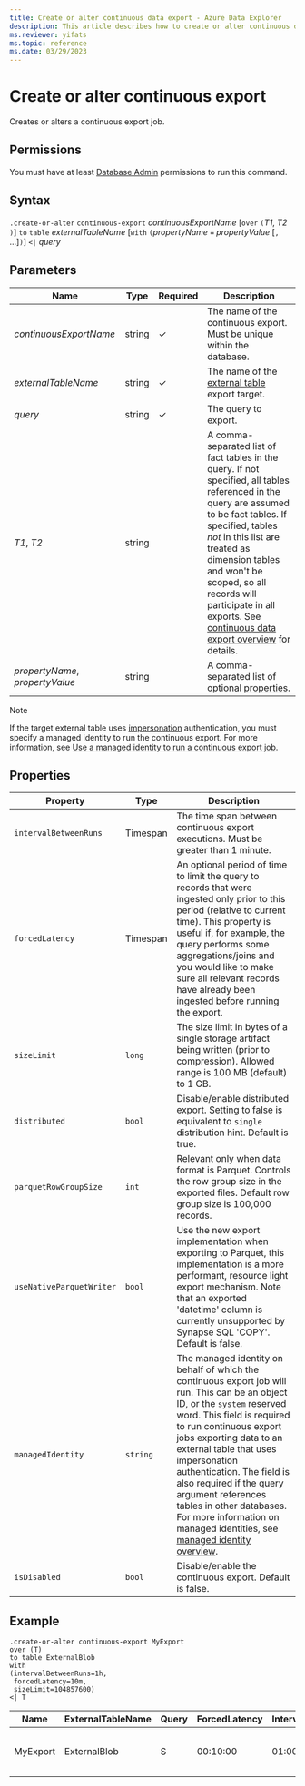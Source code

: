 ```yaml
---
title: Create or alter continuous data export - Azure Data Explorer
description: This article describes how to create or alter continuous data export in Azure Data Explorer.
ms.reviewer: yifats
ms.topic: reference
ms.date: 03/29/2023
---
```

# Create or alter continuous export

Creates or alters a continuous export job.

## Permissions

You must have at least [Database Admin](../access-control/role-based-access-control.md) permissions to run this command.

## Syntax

`.create-or-alter` `continuous-export` *continuousExportName* [`over` `(`*T1*, *T2* `)`] `to` `table` *externalTableName* [`with` `(`*propertyName* `=` *propertyValue* [`,` ...]`)`] `<|` *query*

## Parameters

| Name | Type | Required | Description |
|--|--|--|--|
| *continuousExportName* | string | &check; | The name of the continuous export. Must be unique within the database. |
| *externalTableName* | string | &check; | The name of the [external table](../../query/schema-entities/externaltables.md) export target. |
| *query* | string | &check; | The query to export. |
| *T1*, *T2* | string | | A comma-separated list of fact tables in the query. If not specified, all tables referenced in the query are assumed to be fact tables. If specified, tables *not* in this list are treated as dimension tables and won't be scoped, so all records will participate in all exports. See [continuous data export overview](continuous-data-export.md) for details. |
| *propertyName*, *propertyValue* | string | | A comma-separated list of optional [properties](#properties).|

> [!NOTE]
> If the target external table uses [impersonation](../../api/connection-strings/storage-authentication-methods.md#impersonation) authentication, you must specify a managed identity to run the continuous export. For more information, see [Use a managed identity to run a continuous export job](continuous-export-with-managed-identity.md).

## Properties

| Property | Type | Description |
|--|--|--|
| `intervalBetweenRuns` | Timespan | The time span between continuous export executions. Must be greater than 1 minute. |
| `forcedLatency` | Timespan | An optional period of time to limit the query to records that were ingested only prior to this period (relative to current time). This property is useful if, for example, the query performs some aggregations/joins and you would like to make sure all relevant records have already been ingested before running the export. |
| `sizeLimit` | `long` | The size limit in bytes of a single storage artifact being written (prior to compression). Allowed range is 100 MB (default) to 1 GB. |
| `distributed` | `bool` | Disable/enable distributed export. Setting to false is equivalent to `single` distribution hint. Default is true. |
| `parquetRowGroupSize` | `int` | Relevant only when data format is Parquet. Controls the row group size in the exported files. Default row group size is 100,000 records. |
| `useNativeParquetWriter` | `bool` | Use the new export implementation when exporting to Parquet, this implementation is a more performant, resource light export mechanism. Note that an exported 'datetime' column is currently unsupported by Synapse SQL 'COPY'. Default is false. |
| `managedIdentity` | `string` | The managed identity on behalf of which the continuous export job will run. This can be an object ID, or the `system` reserved word. This field is required to run continuous export jobs exporting data to an external table that uses impersonation authentication. The field is also required if the query argument references tables in other databases. For more information on managed identities, see [managed identity overview](../../../managed-identities-overview.md). |
| `isDisabled` | `bool` | Disable/enable the continuous export. Default is false. |

## Example

```kusto
.create-or-alter continuous-export MyExport
over (T)
to table ExternalBlob
with
(intervalBetweenRuns=1h, 
 forcedLatency=10m, 
 sizeLimit=104857600)
<| T
```

| Name | ExternalTableName | Query | ForcedLatency | IntervalBetweenRuns | CursorScopedTables | ExportProperties |
|--|--|--|--|--|--|--|
| MyExport | ExternalBlob | S | 00:10:00 | 01:00:00 | [<br>  "['DB'].['S']"<br>] | {<br>  "SizeLimit": 104857600<br>} |
